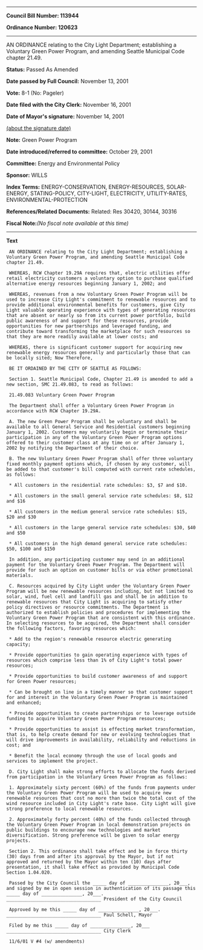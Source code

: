 

********

**Council Bill Number: 113944**
   
**Ordinance Number: 120623**
********

 AN ORDINANCE relating to the City Light Department; establishing a Voluntary Green Power Program, and amending Seattle Municipal Code chapter 21.49.

**Status:** Passed As Amended
   
**Date passed by Full Council:** November 13, 2001
   
**Vote:** 8-1 (No: Pageler)
   
**Date filed with the City Clerk:** November 16, 2001
   
**Date of Mayor's signature:** November 14, 2001
   
[(about the signature date)](/~public/approvaldate.htm)
   
   
**Note:** Green Power Program

   
**Date introduced/referred to committee:** October 29, 2001
   
**Committee:** Energy and Environmental Policy
   
**Sponsor:** WILLS
   
   
**Index Terms:** ENERGY-CONSERVATION, ENERGY-RESOURCES, SOLAR-ENERGY, STATING-POLICY, CITY-LIGHT, ELECTRICITY, UTILITY-RATES, ENVIRONMENTAL-PROTECTION

**References/Related Documents:** Related: Res 30420, 30144, 30316

**Fiscal Note:**_(No fiscal note available at this time)_

********

**Text**
   
```
 AN ORDINANCE relating to the City Light Department; establishing a Voluntary Green Power Program, and amending Seattle Municipal Code chapter 21.49.

 WHEREAS, RCW Chapter 19.29A requires that, electric utilities offer retail electricity customers a voluntary option to purchase qualified alternative energy resources beginning January 1, 2002; and

 WHEREAS, revenues from a new Voluntary Green Power Program will be used to increase City Light's commitment to renewable resources and to provide additional environmental benefits for customers, give City Light valuable operating experience with types of generating resources that are absent or nearly so from its current power portfolio, build public awareness of and support for these resources, provide opportunities for new partnerships and leveraged funding, and contribute toward transforming the marketplace for such resources so that they are more readily available at lower costs; and

 WHEREAS, there is significant customer support for acquiring new renewable energy resources generally and particularly those that can be locally sited; Now Therefore,

 BE IT ORDAINED BY THE CITY OF SEATTLE AS FOLLOWS:

 Section 1. Seattle Municipal Code, Chapter 21.49 is amended to add a new section, SMC 21.49.083, to read as follows:

 21.49.083 Voluntary Green Power Program

 The Department shall offer a Voluntary Green Power Program in accordance with RCW Chapter 19.29A.

 A. The new Green Power Program shall be voluntary and shall be available to all General Service and Residential customers beginning January 1, 2002. Customers may voluntarily begin or terminate their participation in any of the Voluntary Green Power Program options offered to their customer class at any time on or after January 1, 2002 by notifying the Department of their choice.

 B. The new Voluntary Green Power Program shall offer three voluntary fixed monthly payment options which, if chosen by any customer, will be added to that customer's bill computed with current rate schedules, as follows:

 * All customers in the residential rate schedules: $3, $7 and $10.

 * All customers in the small general service rate schedules: $8, $12 and $16

 * All customers in the medium general service rate schedules: $15, $20 and $30

 * All customers in the large general service rate schedules: $30, $40 and $50

 * All customers in the high demand general service rate schedules: $50, $100 and $150

 In addition, any participating customer may send in an additional payment for the Voluntary Green Power Program. The Department will provide for such an option on customer bills or via other promotional materials.

 C. Resources acquired by City Light under the Voluntary Green Power Program will be new renewable resources including, but not limited to solar, wind, fuel cell and landfill gas and shall be in addition to renewable resources that City Light is acquiring to satisfy other policy directives or resource commitments. The Department is authorized to establish policies and procedures for implementing the Voluntary Green Power Program that are consistent with this ordinance. In selecting resources to be acquired, the Department shall consider the following factors, favoring resources which:

 * Add to the region's renewable resource electric generating capacity;

 * Provide opportunities to gain operating experience with types of resources which comprise less than 1% of City Light's total power resources;

 * Provide opportunities to build customer awareness of and support for Green Power resources;

 * Can be brought on line in a timely manner so that customer support for and interest in the Voluntary Green Power Program is maintained and enhanced;

 * Provide opportunities to create partnerships or to leverage outside funding to acquire Voluntary Green Power Program resources;

 * Provide opportunities to assist is effecting market transformation, that is, to help create demand for new or evolving technologies that will drive improvements in availability, reliability and reductions in cost; and

 * Benefit the local economy through the use of local goods and services to implement the project.

 D. City Light shall make strong efforts to allocate the funds derived from participation in the Voluntary Green Power Program as follows:

 1. Approximately sixty percent (60%) of the funds from payments under the Voluntary Green Power Program will be used to acquire new renewable resources that cost no more than twice the total cost of the wind resource included in City Light's rate base. City Light will give strong preference to local renewable resources.

 2. Approximately forty percent (40%) of the funds collected through the Voluntary Green Power Program in local demonstration projects on public buildings to encourage new technologies and market diversification. Strong preference will be given to solar energy projects.

 Section 2. This ordinance shall take effect and be in force thirty (30) days from and after its approval by the Mayor, but if not approved and returned by the Mayor within ten (10) days after presentation, it shall take effect as provided by Municipal Code Section 1.04.020.

 Passed by the City Council the _____ day of _______________, 20___, and signed by me in open session in authentication of its passage this _____ day of _______________, 20___. ___________________________________ President of the City Council

 Approved by me this _____ day of _______________, 20___. ___________________________________ Paul Schell, Mayor

 Filed by me this _____ day of _______________, 20___ ___________________________________ City Clerk

 11/6/01 V #4 (w/ amendments)

```
